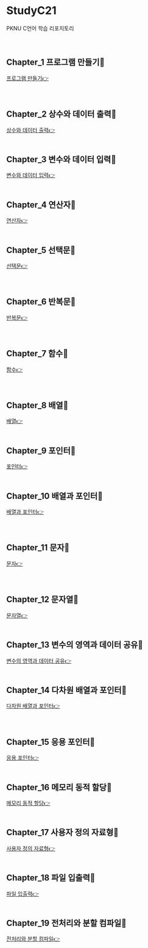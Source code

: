 # StudyC21

PKNU C언어 학습 리포지토리
<br>
<br>
<br>
## Chapter_1 프로그램 만들기🎯

[프로그램 만들기👉](https://github.com/HongryeolSeong/StudyC21/tree/main/01test "Chapter1")
<br>
<br>
<br>
## Chapter_2 상수와 데이터 출력🎯

[상수와 데이터 출력👉](https://github.com/HongryeolSeong/StudyC21/tree/main/02Chaapter "Chapter2")
<br>
<br>
## Chapter_3 변수와 데이터 입력🎯

[변수와 데이터 입력👉](https://github.com/HongryeolSeong/StudyC21/tree/main/03Chapter "Chapter3")
<br>
<br>

## Chapter_4 연산자🎯

[연산자👉](https://github.com/HongryeolSeong/StudyC21/tree/main/04Chapter "Chapter4")
<br>
<br>

## Chapter_5 선택문🎯

[선택문👉](https://github.com/HongryeolSeong/StudyC21/tree/main/05Chapter "Chapter5")
<br>
<br>
<br>

## Chapter_6 반복문🎯

[반복문👉](https://github.com/HongryeolSeong/StudyC21/tree/main/06Chapter "Chapter6")
<br>
<br>
<br>

## Chapter_7 함수🎯

[함수👉](https://github.com/HongryeolSeong/StudyC21/tree/main/07Chapter "Chapter7")
<br>
<br>
<br>

## Chapter_8 배열🎯

[배열👉](https://github.com/HongryeolSeong/StudyC21/tree/main/08Chapter "Chapter8")
<br>
<br>

## Chapter_9 포인터🎯

[포인터👉](https://github.com/HongryeolSeong/StudyC21/tree/main/09Chapter "Chapter9")
<br>
<br>

## Chapter_10 배열과 포인터🎯

[배열과 포인터👉](https://github.com/HongryeolSeong/StudyC21/tree/main/10Chapter "Chapter10")
<br>
<br>
<br>

## Chapter_11 문자🎯

[문자👉](https://github.com/HongryeolSeong/StudyC21/tree/main/11Chapter "Chapter11")
<br>
<br>
<br>

## Chapter_12 문자열🎯

[문자열👉](https://github.com/HongryeolSeong/StudyC21/tree/main/12Chapter "Chapter12")
<br>
<br>

## Chapter_13 변수의 영역과 데이터 공유🎯

[변수의 영역과 데이터 공유👉](https://github.com/HongryeolSeong/StudyC21/tree/main/13Chapter "Chapter13")
<br>
<br>

## Chapter_14 다차원 배열과 포인터🎯

[다차원 배열과 포인터👉](https://github.com/HongryeolSeong/StudyC21/tree/main/14Chapter "Chapter14")
<br>
<br>
<br>

## Chapter_15 응용 포인터🎯

[응용 포인터👉](https://github.com/HongryeolSeong/StudyC21/tree/main/15Chapter "Chapter15") 
<br>
<br>

## Chapter_16 메모리 동적 할당🎯

[메모리 동적 할당👉](https://github.com/HongryeolSeong/StudyC21/tree/main/16Chapter "Chapter16") 
<br>
<br>

## Chapter_17 사용자 정의 자료형🎯

[사용자 정의 자료형👉](https://github.com/HongryeolSeong/StudyC21/tree/main/17Chapter "Chapter17") 
<br>
<br>

## Chapter_18 파일 입출력🎯

[파일 입출력👉](https://github.com/HongryeolSeong/StudyC21/tree/main/18Chapter "Chapter18") 
<br>
<br>

## Chapter_19 전처리와 분할 컴파일🎯

[전처리와 분할 컴파일👉](https://github.com/HongryeolSeong/StudyC21/tree/main/19Chapter "Chapter19") 

